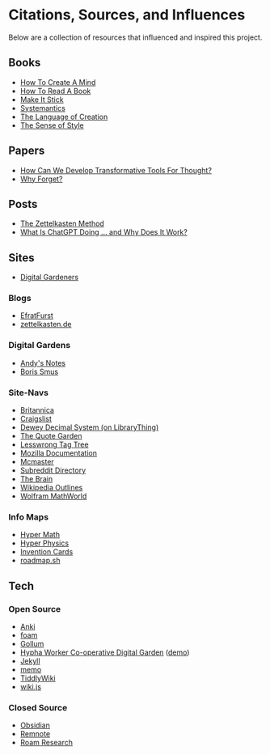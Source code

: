 # Citations, Sources, and Influences

Below are a collection of resources that influenced and inspired this project.

## Books

- [How To Create A Mind][bk-how-to-mind]
- [How To Read A Book][bk-how-to-read]
- [Make It Stick][bk-make-stick]
- [Systemantics][bk-systemantics]
- [The Language of Creation][bk-lang-create]
- [The Sense of Style][bk-style-sense]

## Papers

- [How Can We Develop Transformative Tools For Thought?][ppr-tools-for-thought]
- [Why Forget?][ppr-why-forget]

## Posts

- [The Zettelkasten Method][pst-lesswrong-zettel-method]
- [What Is ChatGPT Doing … and Why Does It Work?][pst-how-chatgpt]

## Sites

- [Digital Gardeners][site-digital-gardeners]

### Blogs

- [EfratFurst][site-efratfurst]
- [zettelkasten.de][site-zettel]

### Digital Gardens

- [Andy's Notes][site-andys-notes]
- [Boris Smus][site-borus-smus]

### Site-Navs

- [Britannica][site-britannica]
- [Craigslist][site-craig]
- [Dewey Decimal System (on LibraryThing)][site-librarything]
- [The Quote Garden][site-quote-garden]
- [Lesswrong Tag Tree][site-lesswrong]
- [Mozilla Documentation][site-mozdoc]
- [Mcmaster][site-mcmaster]
- [Subreddit Directory][site-subreddits]
- [The Brain][site-the-brain]
- [Wikipedia Outlines][site-wiki-outlines]
- [Wolfram MathWorld][site-wolfram-math]

### Info Maps

- [Hyper Math][site-hyper-math]
- [Hyper Physics][site-hyper-physics]
- [Invention Cards][site-invention-cards]
- [roadmap.sh][site-roadmap]

## Tech

### Open Source

- [Anki][git-anki]
- [foam][git-vscode-foam]
- [Gollum][git-gollum]
- [Hypha Worker Co-operative Digital Garden][git-hyphacoop] ([demo][site-hyphacoop])
- [Jekyll][git-jekyll]
- [memo][git-vscode-memo]
- [TiddlyWiki][git-tiddlywiki]
- [wiki.js][git-wiki]

### Closed Source

- [Obsidian][app-obsidian]
- [Remnote][app-remnote]
- [Roam Research][app-roam]


[app-obsidian]: <https://obsidian.md/>
[app-remnote]: <https://www.remnote.com/>
[app-roam]: <https://roamresearch.com/>

[bk-how-to-mind]: <https://www.goodreads.com/book/show/13589153-how-to-create-a-mind>
[bk-how-to-read]: <https://www.goodreads.com/book/show/567610.How_to_Read_a_Book>
[bk-lang-create]: <https://www.goodreads.com/en/book/show/40192316>
[bk-make-stick]: <https://www.goodreads.com/book/show/18770267-make-it-stick?from_search=true&from_srp=true&qid=iNTKEG1DV3&rank=1>
[bk-style-sense]: <https://www.goodreads.com/book/show/20821371-the-sense-of-style?from_search=true&from_srp=true&qid=VWlJ65s2no&rank=1>
[bk-systemantics]: <https://www.goodreads.com/book/show/583785.The_Systems_Bible>

[git-anki]: <https://github.com/ankitects/anki>
[git-gollum]: <https://github.com/gollum/gollum>
[git-hyphacoop]: <https://github.com/hyphacoop/digitalgarden>
[git-jekyll]: <https://github.com/jekyll/jekyll>
[git-tiddlywiki]: <https://github.com/TiddlyWiki/TiddlyWiki>
[git-vscode-memo]: <https://github.com/svsool/memo>
[git-vscode-foam]: <https://github.com/foambubble/foam>
[git-wiki]: <https://github.com/requarks/wiki>

[ppr-tools-for-thought]: <https://numinous.productions/ttft/>
[ppr-why-forget]: <https://www.semanticscholar.org/paper/Why-Forget-On-the-Adaptive-Value-of-Memory-Loss-N%C3%B8rby/f2edf8cb541508e68c72c150038066c432c023ff>

[pst-how-chatgpt]: <https://writings.stephenwolfram.com/2023/02/what-is-chatgpt-doing-and-why-does-it-work/>
[pst-lesswrong-zettel-method]: <https://www.lesswrong.com/posts/NfdHG6oHBJ8Qxc26s/the-zettelkasten-method-1>
[pst-rank-n-file]: <https://reallifemag.com/rank-and-file/>

[site-andys-notes]: <https://notes.andymatuschak.org/About_these_notes>
[site-borus-smus]: <https://smus.com>
[site-britannica]: <https://britannica.com/>
[site-craig]: <https://craigslist.org/>
[site-digital-gardeners]: <https://github.com/MaggieAppleton/digital-gardeners>
[site-efratfurst]: <https://sites.google.com/view/efratfurst/teaching-with-learning-in-mind>
[site-hyper-math]: <http://hyperphysics.phy-astr.gsu.edu/hbase/hmat.html#hmath>
[site-hyper-physics]: <http://hyperphysics.phy-astr.gsu.edu/hbase/hframe.html>
[site-hyphacoop]: <https://digitalgarden.hypha.coop>
[site-invention-cards]: <https://invention.cards/>
[site-lesswrong]: <https://www.lesswrong.com/tags/all/>
[site-librarything]: <https://www.librarything.com/mds/>
[site-mcmaster]: <https://mcmaster.com/>
[site-mozdoc]: <https://developer.mozilla.org/>
[site-quote-garden]: <https://www.quotegarden.com>
[site-roadmap]: <https://roadmap.sh/>
[site-wiki-outlines]: <https://en.wikipedia.org/wiki/Wikipedia:Contents/Outlines>
[site-wolfram-math]: <https://mathworld.wolfram.com/>
[site-subreddits]: <https://www.reddit.com/r/findareddit/wiki/directory/>
[site-the-brain]: <https://thebrain.mcgill.ca/flash/pop/pop_plan/plan_d.html>
[site-zettel]: <https://zettelkasten.de/>
